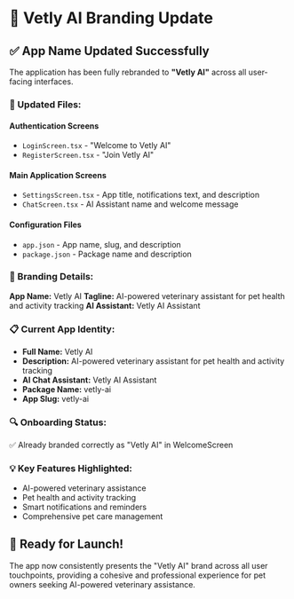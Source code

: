 # 🚀 Vetly AI Branding Update

## ✅ **App Name Updated Successfully**

The application has been fully rebranded to **"Vetly AI"** across all user-facing interfaces.

### **📱 Updated Files:**

#### **Authentication Screens**
- `LoginScreen.tsx` - "Welcome to Vetly AI"
- `RegisterScreen.tsx` - "Join Vetly AI"

#### **Main Application Screens**
- `SettingsScreen.tsx` - App title, notifications text, and description
- `ChatScreen.tsx` - AI Assistant name and welcome message

#### **Configuration Files**
- `app.json` - App name, slug, and description
- `package.json` - Package name and description

### **🎯 Branding Details:**

**App Name:** Vetly AI
**Tagline:** AI-powered veterinary assistant for pet health and activity tracking
**AI Assistant:** Vetly AI Assistant

### **📋 Current App Identity:**

- **Full Name:** Vetly AI
- **Description:** AI-powered veterinary assistant for pet health and activity tracking
- **AI Chat Assistant:** Vetly AI Assistant
- **Package Name:** vetly-ai
- **App Slug:** vetly-ai

### **🔍 Onboarding Status:**
✅ Already branded correctly as "Vetly AI" in WelcomeScreen

### **💡 Key Features Highlighted:**
- AI-powered veterinary assistance
- Pet health and activity tracking
- Smart notifications and reminders
- Comprehensive pet care management

## 🎉 **Ready for Launch!**

The app now consistently presents the "Vetly AI" brand across all user touchpoints, providing a cohesive and professional experience for pet owners seeking AI-powered veterinary assistance. 